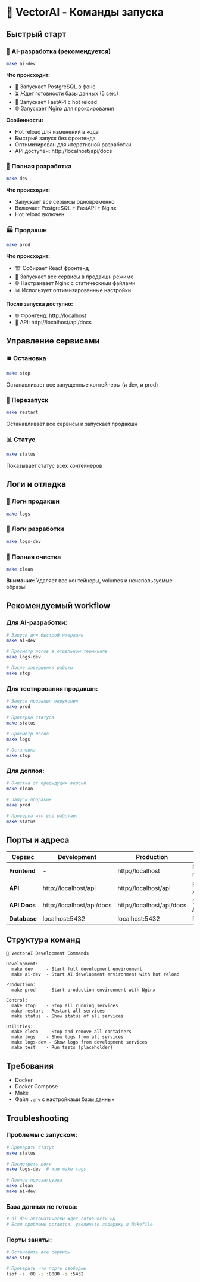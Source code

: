 # 🚀 VectorAI - Команды запуска

## Быстрый старт

### 🤖 AI-разработка (рекомендуется)
```bash
make ai-dev
```
**Что происходит:**
- 🔄 Запускает PostgreSQL в фоне
- ⏳ Ждет готовности базы данных (5 сек.)
- 🚀 Запускает FastAPI с hot reload
- 🌐 Запускает Nginx для проксирования

**Особенности:**
- Hot reload для изменений в коде
- Быстрый запуск без фронтенда
- Оптимизирован для итеративной разработки
- API доступен: http://localhost/api/docs

### 🚀 Полная разработка
```bash
make dev
```
**Что происходит:**
- Запускает все сервисы одновременно
- Включает PostgreSQL + FastAPI + Nginx
- Hot reload включен

### 🏭 Продакшн
```bash
make prod
```
**Что происходит:**
- 🏗️ Собирает React фронтенд
- 🚀 Запускает все сервисы в продакшн режиме
- 🌐 Настраивает Nginx с статическими файлами
- 📊 Использует оптимизированные настройки

**После запуска доступно:**
- 🌐 Фронтенд: http://localhost
- 🔧 API: http://localhost/api/docs

## Управление сервисами

### ⏹️ Остановка
```bash
make stop
```
Останавливает все запущенные контейнеры (и dev, и prod)

### 🔄 Перезапуск
```bash
make restart
```
Останавливает все сервисы и запускает продакшн

### 📊 Статус
```bash
make status
```
Показывает статус всех контейнеров

## Логи и отладка

### 📝 Логи продакшн
```bash
make logs
```

### 📝 Логи разработки
```bash
make logs-dev
```

### 🧹 Полная очистка
```bash
make clean
```
**Внимание:** Удаляет все контейнеры, volumes и неиспользуемые образы!

## Рекомендуемый workflow

### Для AI-разработки:
```bash
# Запуск для быстрой итерации
make ai-dev

# Просмотр логов в отдельном терминале
make logs-dev

# После завершения работы
make stop
```

### Для тестирования продакшн:
```bash
# Запуск продакшн окружения
make prod

# Проверка статуса
make status

# Просмотр логов
make logs

# Остановка
make stop
```

### Для деплоя:
```bash
# Очистка от предыдущих версий
make clean

# Запуск продакшн
make prod

# Проверка что все работает
make status
```

## Порты и адреса

| Сервис | Development | Production | Описание |
|--------|------------|------------|----------|
| **Frontend** | - | http://localhost | React приложение |
| **API** | http://localhost/api | http://localhost/api | FastAPI REST API |
| **API Docs** | http://localhost/api/docs | http://localhost/api/docs | Swagger документация |
| **Database** | localhost:5432 | localhost:5432 | PostgreSQL |

## Структура команд

```
🚀 VectorAI Development Commands

Development:
  make dev     - Start full development environment
  make ai-dev  - Start AI development environment with hot reload

Production:
  make prod    - Start production environment with Nginx

Control:
  make stop    - Stop all running services
  make restart - Restart all services
  make status  - Show status of all services

Utilities:
  make clean   - Stop and remove all containers
  make logs    - Show logs from all services
  make logs-dev - Show logs from development services
  make test    - Run tests (placeholder)
```

## Требования

- Docker
- Docker Compose
- Make
- Файл `.env` с настройками базы данных

## Troubleshooting

### Проблемы с запуском:
```bash
# Проверить статус
make status

# Посмотреть логи
make logs-dev  # или make logs

# Полная перезагрузка
make clean
make ai-dev
```

### База данных не готова:
```bash
# ai-dev автоматически ждет готовности БД
# Если проблемы остаются, увеличьте задержку в Makefile
```

### Порты заняты:
```bash
# Остановить все сервисы
make stop

# Проверить что порты свободны
lsof -i :80 -i :8000 -i :5432
``` 